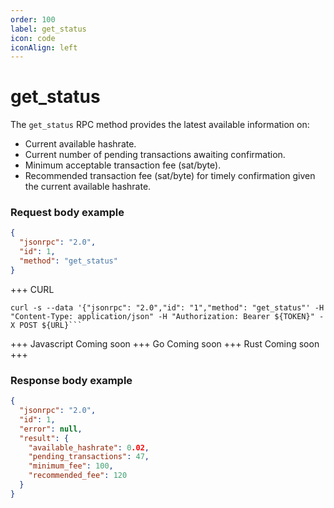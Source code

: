 ```yaml
---
order: 100
label: get_status
icon: code
iconAlign: left      
---
```


# get_status

The `get_status` RPC method provides the latest available information on:
* Current available hashrate.
* Current number of pending transactions awaiting confirmation.
* Minimum acceptable transaction fee (sat/byte).
* Recommended transaction fee (sat/byte) for timely confirmation given the current available hashrate.

### Request body example
```json
{
  "jsonrpc": "2.0",
  "id": 1,
  "method": "get_status"
}
```

+++ CURL
```
curl -s --data '{"jsonrpc": "2.0","id": "1","method": "get_status"' -H "Content-Type: application/json" -H "Authorization: Bearer ${TOKEN}" -X POST ${URL}```
```
+++ Javascript
Coming soon
+++ Go
Coming soon
+++ Rust
Coming soon
+++
### Response body example
```json
{
  "jsonrpc": "2.0",
  "id": 1,
  "error": null,
  "result": {
    "available_hashrate": 0.02,
    "pending_transactions": 47,
    "minimum_fee": 100,
    "recommended_fee": 120
  }
}
```
